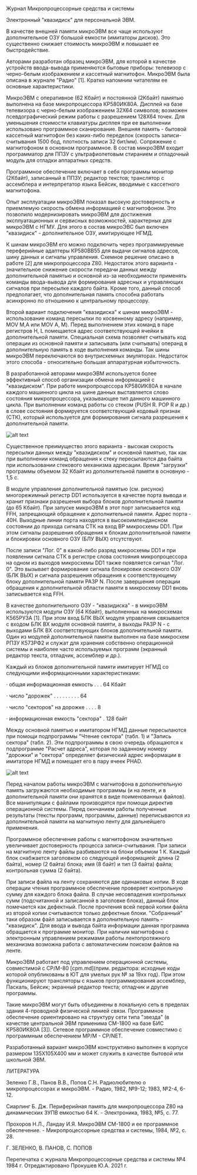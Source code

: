 Журнал Микропроцессорные средства и системы

Электронный "квазидиск" для персональной ЭВМ.

В качестве внешней памяти микроЭВМ все чаще используют дополнительное ОЗУ большой емкости (имитаторы дисков). Это существенно снижает стоимость микроЭВМ и повышает ее быстродействие.

Авторами разработан образец микроЭВМ, для которой в качестве устройств ввода-вывода применяются бытовые приборы: телевизор с черно-белым изображением и кассетный магнитофон. МикроЭВМ была описана в журнале "Радио" [1]. Кратко напомним читателям ее основные характеристики.

МикроЭВМ с оперативное (62 Кбайт) и постоянной (2Кбайт) памятью выполнена на базе микропроцессора КР580ИК80А. Дисплей на базе телевизора с черно-белым изображением 32X64 символов; возможен псевдографический режим работы с разрешением 128X64 точек. Для уменьшения стоимости клавиатуры дисплея при ее выполнении использовано программное сканирование. Внешняя память - бытовой кассетный магнитофон без каких-либо переделок (скорость записи-считывания 1500 бод, плотность записи 32 бит/мм). Сопряжение с магнитофоном в основном программное. В состав микроЭВМ входит программатор для ППЗУ с ультрафиолетовым стиранием и отладочный модуль для отладки аппаратных средств.

Программное обеспечение включает в себя программы монитор (2Кбайт), записанный в ППЗУ; редактор текстов; транслятор с ассемблера и интерпретатор языка Бейсик, вводимые с кассетного магнитофона.

Опыт эксплуатации микроЭВМ показал высокую достоверность и приемлемую скорость обмена информацией с магнитофоном. Это позволило модернизировать микроЭВМ для достижения эксплуатационных и сервисных возможностей, характерных для микроЭВМ с НГМУ. Для этого в состав микроЭВС был включен "квазидиск" - дополнительное ОЗУ, имитирующее НГМД.

К шинам микроЭВМ его можно подключить через программируемые переферийные адаптеры КР580ВВ55 для выдачи сигналов адресов, шину данных и сигналы управления. Схемное решение описано в работе [2] для микропроцессора Z80. Недостаток этого варианта - значительное снижение скорости передачи данных между дополнительной памятью и основной из-за необходимости применять команды ввода-вывода для формирования адресных и управляющих сигналов при пересылке каждого байта. Кроме того, данный способ предполагает, что дополнительная память способна работать асинхронно по отношению к центральному процессору.

Второй вариант подключения "квазидиска" к шинам микроЭВМ - использование команд пересылки по косвенному адресу (например, MOV M,A или MOV A, M). Перед выполнением этих команд в паре регистров H, L помещается адрес соответствующей ячейки в дополнительной памяти. Специальная схема позволяет считывать код операции из основной памяти и записывать (или считывать) операнд в дополнительную память в ходе выполнения команды. Так шины микроЭВМ переключаются во внутрисхемных эмуляторах. Недостаток этого способа - относительно большая аппаратурная избыточность.

В разработанной авторами микроЭВМ используется более эффективный способ организации обмена информацией с "квазидиском". При работе микропроцессора КР580ИК80А в начале каждого машинного цикла на шине данных выставляется слово состояния микропроцессора, указывающее тип данного машинного цикла. При выполнении команд работы со стеком (PUSH R. POP R и др.) в слове состояния формируется соответствующий кодовый признак (СТК), который используется для формирования сигнала разрешения к дополнительной памяти.

![alt text](ris1.png)

Существенное преимущество этого варианта - высокая скорость пересылки данных между "квазидиском" и основной памятью, так как при выполнении команд обращения к стеку пересылаются два байта при использовании стекового механизма адресации. Время "загрузки" программы объемом 32 Кбайт из дополнительной памяти в основную - 1,5 с.

В модуле управления дополнительной памятью (см. рисунок) многорежимный регистр DD1 используется в качестве порта вывода и хранит признаки разрешения выбора блоков дополнительной памяти (до 65 Кбайт). При запуске микроЭВМ в этот порт записывается код FFH, запрещающий обращение к дополнительной памяти. Адрес порта - 40H. Выходные линии порта находятся в высокоимпендансном состоянии до прихода сигнала СТК на вход ВР микросхемы DD1. При этом сигналы разрешения обращения к блокам дополнительной памяти и блокировки основного ОЗУ (БЛУ ВЫХ) отсутствуют.

После записи "Лог. 0" в какой-либо разряд микросхемы DD1 и при появлении сигнала СТК в регистре слова состояния микропроцессора на одном из выходов микросхемы DD1 также появляется сигнал "Лог. 0". Это вызывает формирование сигнала блокировки основного ОЗУ (БЛК ВЫХ) и сигнала разрешения обращения к соответствующему блоку дополнительной памяти РАЗР N. После завершения операции обращения к дополнительной области памяти в микросхему DD1 вновь записывается код FFH.

В качестве дополнительного ОЗУ - "квазидиска" - в микроЭВМ используются модули ОЗУ (64 Кбайт), выполненных на микросхемах К565РУ3А [1]. При этом вход БЛК ВЫХ модуля управления связывается с входом БЛК ВХ модуля основной памяти, а выходы РАЗР N - с выходами БЛК ВХ соответствующих блоков дополнительной памяти. Один из модулей дополнительной памяти выполнен на базе микросхем РПЗУ К573РФ2 и служат для хранения собственно операционной системы и наиболее часто используемых программ (экранный редактор текста, отладчик, ассемблер и др.).

Каждый из блоков дополнительной памяти имитирует НГМД со следующими информационными характеристиками:

·         общая информационная емкость . . . 64 Кбайт

·         число "дорожек"  . . . . . . . . . 64

·         число "секторов" на дорожке . . . . 8

·         информационная емкость "сектора" . 128 байт

Между основной памятью и имитатором НГМД данные пересылаются при помощи подпрограммы "Чтение сектора" (табл. 1) и "Запись сектора" (табл. 2). Эти подпрограммы в свою очередь обращаются к подпрограмме "Расчет адреса", которая по заданному номеру "дорожки" и "сектора" определяет физический адрес информации в имитаторе НГМД и помещает его в пару ячеек PHAD.

![alt text](tabl1.png)

Перед началом работы микроЭВМ с магнитофона в дополнительную память загружаются необходимые программы (и на ленте, и в дополнительной памяти они хранятся в виде поименованных файлов). Все манипуляции с файлами производятся при помощи директив операционной системы. Перед окнчанием работы полученные результаты (тексты программ, программы, данные) переписываются из дополнительной памяти на магнитную ленту для дальнейшего применения.

Программное обеспечение работы с магнитофоном значительно увеличивает достоверность процесса записи-считывания. При записи на магнитную ленту файлы разбиваются на блоки объемом 1 К. Каждый блок снабжается заголовком со следующей информацией: длина (2 байта), номер (2 байта) блока; имя (8 байт) и тип (3 байта) файла; контрольная сумма (2 байта).

При записи файла на ленту сохраняются две одинаковые копии. В ходе операции чтения программное обеспечение проверяет контрольную сумму для каждого блока файла. В случае несовпадения контрольных сумм (подсчитанной и записанной в заголовке блока), данный блок помечается как дефектный. После прочтения всей первой копии файла из второй копии считываются только дефектные блоки. "Собранный" таки образом файл записывается в дополнительную память - "квазидиск". Для ввода и вывода байта информации данная программа обращается к программе монитор. При наличии магнитофона с электронным управлением режимами работы лентопротяжного механизма возможна работа с автоматическим поиском файлов на ленте.

МикроЭВМ работает под управлением операционной системы, совместимой с CP/M-80 [cpm.md](прим. редактора: исходные коды которой опубликованы в ЮТ для умелых рук № за 19хх год). При этом функционируют трансляторы с языков программирования ассемблер, Паскаль, Бейсик; экранный редактор текста; отладчик и другие программы.

Такие микроЭВМ могут быть объединены в локальную сеть в пределах здания 4-проводной физической линией связи. Программное обеспечение ориентировано на структуру сети типа "звезда" (в качестве центральной ЭВМ применима СМ-1800 на базе БИС КР580ИК80А [3]). Сетевое программное обеспечение совместимо с программным обеспечением MP/M - CP/NET.

Разработанный вариант микроЭВМ конструктивно выполнен в корпусе размером 135X105X400 мм и может служить в качестве бытовой или школьной ЭВМ.

ЛИТЕРАТУРА

Зеленко Г.В., Панов В.В., Попов С.Н. Радиолюбителю о микропроцессорах и микроЭВМ. - Радио, 1982, №9-12; 1983, №2-4, 6-12.

Сиарлинг Б. Дж. Периферийная память для микропроцессора Z80 на динамических ЗУПВ емкостью 64 К. - Электроника, 1983, №5, с. 77.

Прохоров Н.Л., Ландау И.Я. МикроЭВМ СМ-1800 и ее программное обеспечение. - Микропроцессорные средства и системы, 1984, №2, с. 28.

Г. ЗЕЛЕНКО, В. ПАНОВ, С. ПОПОВ

Перепечатка с журнала Микропроцессорные средства и системы №4 1984 г.
Отредактировано Прокушев Ю.А. 2021 г.
